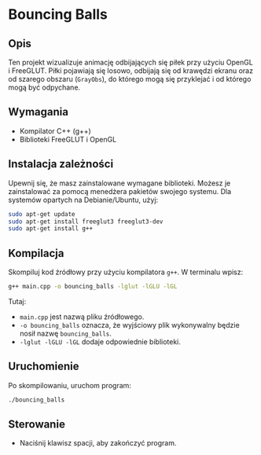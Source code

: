 
# Bouncing Balls

## Opis

Ten projekt wizualizuje animację odbijających się piłek przy użyciu OpenGL i FreeGLUT. Piłki pojawiają się losowo, odbijają się od krawędzi ekranu oraz od szarego obszaru (`GrayObs`), do którego mogą się przyklejać i od którego mogą być odpychane.

## Wymagania

- Kompilator C++ (g++)
- Biblioteki FreeGLUT i OpenGL

## Instalacja zależności

Upewnij się, że masz zainstalowane wymagane biblioteki. Możesz je zainstalować za pomocą menedżera pakietów swojego systemu. Dla systemów opartych na Debianie/Ubuntu, użyj:

```bash
sudo apt-get update
sudo apt-get install freeglut3 freeglut3-dev
sudo apt-get install g++
```

## Kompilacja

Skompiluj kod źródłowy przy użyciu kompilatora `g++`. W terminalu wpisz:

```bash
g++ main.cpp -o bouncing_balls -lglut -lGLU -lGL
```

Tutaj:
- `main.cpp` jest nazwą pliku źródłowego.
- `-o bouncing_balls` oznacza, że wyjściowy plik wykonywalny będzie nosił nazwę `bouncing_balls`.
- `-lglut -lGLU -lGL` dodaje odpowiednie biblioteki.

## Uruchomienie

Po skompilowaniu, uruchom program:

```bash
./bouncing_balls
```

## Sterowanie

- Naciśnij klawisz spacji, aby zakończyć program.

